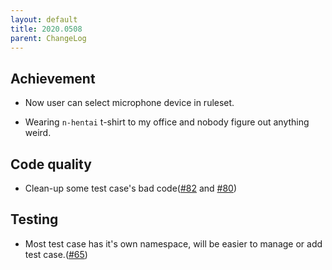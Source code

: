 ```yaml
---
layout: default
title: 2020.0508
parent: ChangeLog
---
```


## Achievement

- Now user can select microphone device in ruleset.

- Wearing `n-hentai` t-shirt to my office and nobody figure out anything weird.

## Code quality

- Clean-up some test case's bad code([#82](https://github.com/osu-Karaoke/osu-Karaoke/pull/82) and [#80](https://github.com/osu-Karaoke/osu-Karaoke/pull/80))

## Testing

- Most test case has it's own namespace, will be easier to manage or add test case.([#65](https://github.com/osu-Karaoke/osu-Karaoke/pull/65))